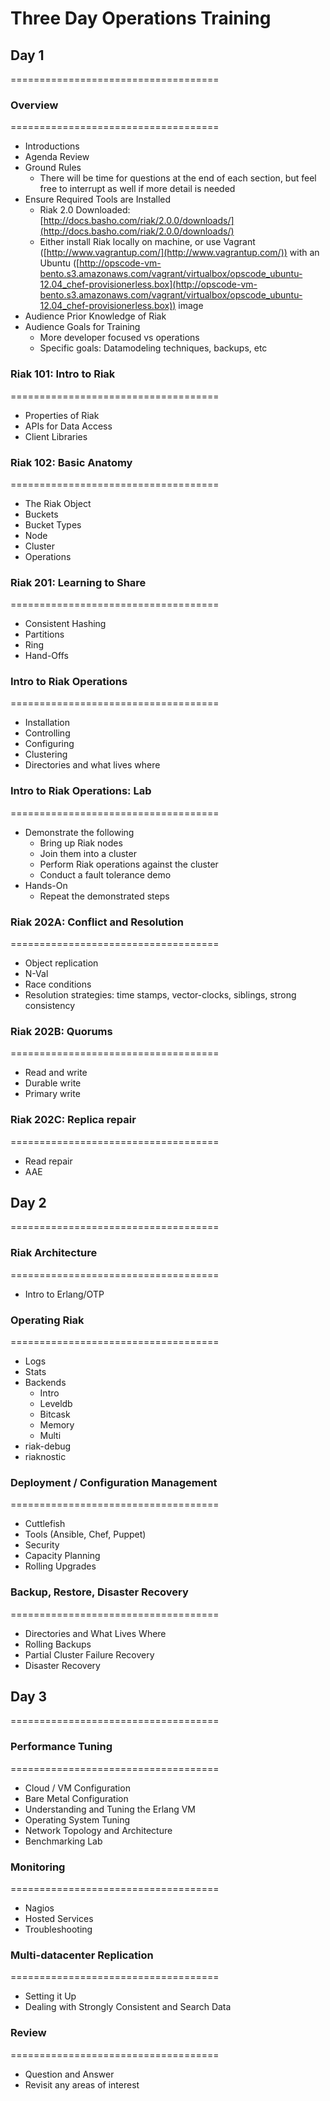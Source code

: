# Three Day Operations Training

## Day 1
====================================

### Overview

====================================

* Introductions
* Agenda Review
* Ground Rules
	* There will be time for questions at the end of each section, but feel free to interrupt as well if more detail is needed
* Ensure Required Tools are Installed
	* Riak 2.0 Downloaded: [http://docs.basho.com/riak/2.0.0/downloads/](http://docs.basho.com/riak/2.0.0/downloads/)
	* Either install Riak locally on machine, or use Vagrant ([http://www.vagrantup.com/](http://www.vagrantup.com/)) with an Ubuntu ([http://opscode-vm-bento.s3.amazonaws.com/vagrant/virtualbox/opscode_ubuntu-12.04_chef-provisionerless.box](http://opscode-vm-bento.s3.amazonaws.com/vagrant/virtualbox/opscode_ubuntu-12.04_chef-provisionerless.box)) image
* Audience Prior Knowledge of Riak
* Audience Goals for Training
	* More developer focused vs operations
	* Specific goals: Datamodeling techniques, backups, etc

### Riak 101: Intro to Riak

====================================

* Properties of Riak
* APIs for Data Access
* Client Libraries

### Riak 102: Basic Anatomy

====================================

* The Riak Object
* Buckets
* Bucket Types
* Node
* Cluster
* Operations

### Riak 201: Learning to Share

====================================

* Consistent Hashing
* Partitions
* Ring
* Hand-Offs

### Intro to Riak Operations

====================================

* Installation
* Controlling
* Configuring
* Clustering
* Directories and what lives where

### Intro to Riak Operations: Lab

====================================

* Demonstrate the following
	* Bring up Riak nodes
	* Join them into a cluster
	* Perform Riak operations against the cluster
	* Conduct a fault tolerance demo
* Hands-On
	* Repeat the demonstrated steps

### Riak 202A: Conflict and Resolution

====================================

* Object replication
* N-Val
* Race conditions
* Resolution strategies: time stamps, vector-clocks, siblings, strong consistency

### Riak 202B:  Quorums

====================================

* Read and write
* Durable write
* Primary write

### Riak 202C: Replica repair

====================================

* Read repair
* AAE

## Day 2
====================================

### Riak Architecture

====================================

* Intro to Erlang/OTP

### Operating Riak

====================================

* Logs
* Stats
* Backends
	* Intro
	* Leveldb
	* Bitcask
	* Memory
	* Multi
* riak-debug
* riaknostic

### Deployment / Configuration Management

====================================

* Cuttlefish
* Tools (Ansible, Chef, Puppet)
* Security
* Capacity Planning
* Rolling Upgrades

### Backup, Restore, Disaster Recovery

====================================

* Directories and What Lives Where
* Rolling Backups
* Partial Cluster Failure Recovery
* Disaster Recovery


## Day 3
====================================


### Performance Tuning

====================================

* Cloud / VM Configuration
* Bare Metal Configuration
* Understanding and Tuning the Erlang VM
* Operating System Tuning
* Network Topology and Architecture
* Benchmarking Lab

### Monitoring

====================================

* Nagios
* Hosted Services
* Troubleshooting

### Multi-datacenter Replication

====================================

* Setting it Up
* Dealing with Strongly Consistent and Search Data

### Review

====================================

* Question and Answer
* Revisit any areas of interest